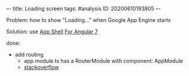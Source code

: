 –-
title: Loading screen
tags: #analysis
   ID: 20200610193805
–-

Problem: how to show "Loading…" when Google App Engine starts

Solution: use [App Shell](https://angular.io/guide/app-shell)
[For Angular 7](https://medium.com/@swathisprasad/getting-started-with-app-shell-using-angular-7-e4d55e4e5d2c)

done:
* add routing
    * app.module.ts has a RouterModule with component: AppModule
    * [stackoverflow](https://stackoverflow.com/questions/44990030/how-to-add-a-routing-module-to-an-existing-module-in-angular-cli-version-1-1-1)